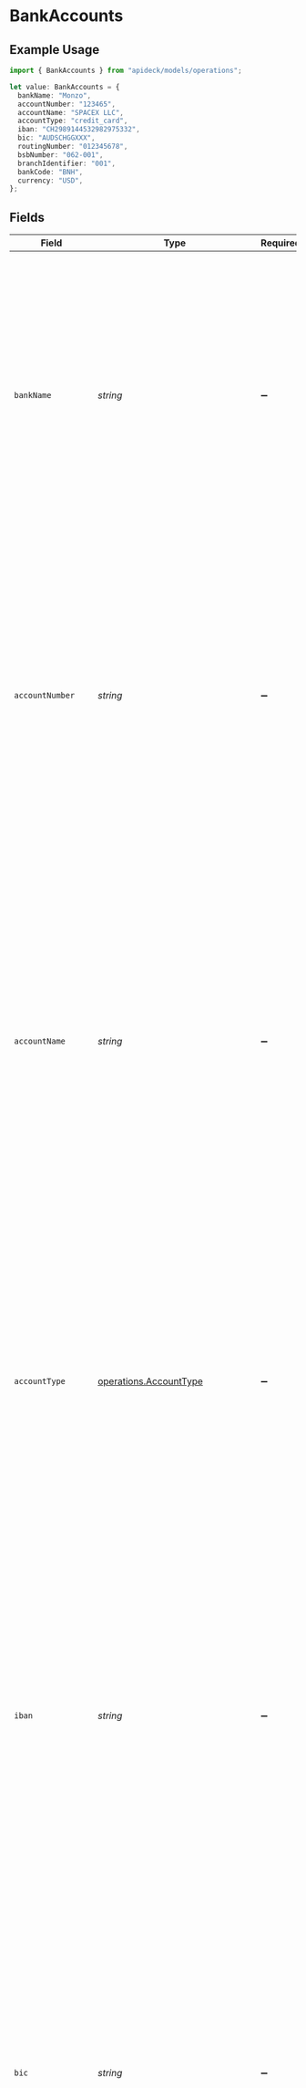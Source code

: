 # BankAccounts

## Example Usage

```typescript
import { BankAccounts } from "apideck/models/operations";

let value: BankAccounts = {
  bankName: "Monzo",
  accountNumber: "123465",
  accountName: "SPACEX LLC",
  accountType: "credit_card",
  iban: "CH2989144532982975332",
  bic: "AUDSCHGGXXX",
  routingNumber: "012345678",
  bsbNumber: "062-001",
  branchIdentifier: "001",
  bankCode: "BNH",
  currency: "USD",
};
```

## Fields

| Field                                                                                                                                                                                                                                                                                                                                                                                                                                                                                                                                                                                                                              | Type                                                                                                                                                                                                                                                                                                                                                                                                                                                                                                                                                                                                                               | Required                                                                                                                                                                                                                                                                                                                                                                                                                                                                                                                                                                                                                           | Description                                                                                                                                                                                                                                                                                                                                                                                                                                                                                                                                                                                                                        | Example                                                                                                                                                                                                                                                                                                                                                                                                                                                                                                                                                                                                                            |
| ---------------------------------------------------------------------------------------------------------------------------------------------------------------------------------------------------------------------------------------------------------------------------------------------------------------------------------------------------------------------------------------------------------------------------------------------------------------------------------------------------------------------------------------------------------------------------------------------------------------------------------- | ---------------------------------------------------------------------------------------------------------------------------------------------------------------------------------------------------------------------------------------------------------------------------------------------------------------------------------------------------------------------------------------------------------------------------------------------------------------------------------------------------------------------------------------------------------------------------------------------------------------------------------- | ---------------------------------------------------------------------------------------------------------------------------------------------------------------------------------------------------------------------------------------------------------------------------------------------------------------------------------------------------------------------------------------------------------------------------------------------------------------------------------------------------------------------------------------------------------------------------------------------------------------------------------- | ---------------------------------------------------------------------------------------------------------------------------------------------------------------------------------------------------------------------------------------------------------------------------------------------------------------------------------------------------------------------------------------------------------------------------------------------------------------------------------------------------------------------------------------------------------------------------------------------------------------------------------- | ---------------------------------------------------------------------------------------------------------------------------------------------------------------------------------------------------------------------------------------------------------------------------------------------------------------------------------------------------------------------------------------------------------------------------------------------------------------------------------------------------------------------------------------------------------------------------------------------------------------------------------- |
| `bankName`                                                                                                                                                                                                                                                                                                                                                                                                                                                                                                                                                                                                                         | *string*                                                                                                                                                                                                                                                                                                                                                                                                                                                                                                                                                                                                                           | :heavy_minus_sign:                                                                                                                                                                                                                                                                                                                                                                                                                                                                                                                                                                                                                 | The official name of the bank where the company's account is held. This optional field is part of the bank account details and is important for identifying the financial institution for transactions and audits. It ensures clarity in financial dealings and is often required for compliance and verification processes.                                                                                                                                                                                                                                                                                                       | Monzo                                                                                                                                                                                                                                                                                                                                                                                                                                                                                                                                                                                                                              |
| `accountNumber`                                                                                                                                                                                                                                                                                                                                                                                                                                                                                                                                                                                                                    | *string*                                                                                                                                                                                                                                                                                                                                                                                                                                                                                                                                                                                                                           | :heavy_minus_sign:                                                                                                                                                                                                                                                                                                                                                                                                                                                                                                                                                                                                                 | The unique number assigned to the company's bank account by the financial institution. This optional field is crucial for executing financial transactions, such as payments and deposits, and must be accurate to avoid errors. Each account number is distinct and should be kept confidential to prevent unauthorized access.                                                                                                                                                                                                                                                                                                   | 123465                                                                                                                                                                                                                                                                                                                                                                                                                                                                                                                                                                                                                             |
| `accountName`                                                                                                                                                                                                                                                                                                                                                                                                                                                                                                                                                                                                                      | *string*                                                                                                                                                                                                                                                                                                                                                                                                                                                                                                                                                                                                                           | :heavy_minus_sign:                                                                                                                                                                                                                                                                                                                                                                                                                                                                                                                                                                                                                 | The name associated with the bank account, typically matching the name of the account holder or the business entity. This is used to verify the account's ownership and ensure that transactions are processed correctly. While not required, providing an accurate account name can help prevent errors in financial operations and is beneficial for record-keeping and auditing purposes.                                                                                                                                                                                                                                       | SPACEX LLC                                                                                                                                                                                                                                                                                                                                                                                                                                                                                                                                                                                                                         |
| `accountType`                                                                                                                                                                                                                                                                                                                                                                                                                                                                                                                                                                                                                      | [operations.AccountType](../../models/operations/accounttype.md)                                                                                                                                                                                                                                                                                                                                                                                                                                                                                                                                                                   | :heavy_minus_sign:                                                                                                                                                                                                                                                                                                                                                                                                                                                                                                                                                                                                                 | Specifies the category of the bank account, such as 'checking', 'savings', or 'business'. This information helps in identifying the nature of the account and may influence transaction processing rules and fees. Understanding the account type is crucial for financial planning and integration with other financial services.                                                                                                                                                                                                                                                                                                 | credit_card                                                                                                                                                                                                                                                                                                                                                                                                                                                                                                                                                                                                                        |
| `iban`                                                                                                                                                                                                                                                                                                                                                                                                                                                                                                                                                                                                                             | *string*                                                                                                                                                                                                                                                                                                                                                                                                                                                                                                                                                                                                                           | :heavy_minus_sign:                                                                                                                                                                                                                                                                                                                                                                                                                                                                                                                                                                                                                 | The International Bank Account Number (IBAN) is a standardized international numbering system developed to identify bank accounts across national borders. It is essential for facilitating international transactions and ensuring that funds are transferred to the correct account. Providing a valid IBAN is crucial for businesses engaged in global trade and commerce.                                                                                                                                                                                                                                                      | CH2989144532982975332                                                                                                                                                                                                                                                                                                                                                                                                                                                                                                                                                                                                              |
| `bic`                                                                                                                                                                                                                                                                                                                                                                                                                                                                                                                                                                                                                              | *string*                                                                                                                                                                                                                                                                                                                                                                                                                                                                                                                                                                                                                           | :heavy_minus_sign:                                                                                                                                                                                                                                                                                                                                                                                                                                                                                                                                                                                                                 | The Bank Identifier Code (BIC), also known as the SWIFT code, is a unique identifier for a bank used in international transactions. It ensures that payments are routed to the correct financial institution. Including the BIC is important for companies dealing with international clients or suppliers, as it helps in reducing transaction errors and delays.                                                                                                                                                                                                                                                                 | AUDSCHGGXXX                                                                                                                                                                                                                                                                                                                                                                                                                                                                                                                                                                                                                        |
| `routingNumber`                                                                                                                                                                                                                                                                                                                                                                                                                                                                                                                                                                                                                    | *string*                                                                                                                                                                                                                                                                                                                                                                                                                                                                                                                                                                                                                           | :heavy_minus_sign:                                                                                                                                                                                                                                                                                                                                                                                                                                                                                                                                                                                                                 | A routing number is a nine-digit code used to identify a financial institution in the United States. It is necessary for domestic transfers and direct deposits, ensuring that funds are directed to the correct bank. This is particularly important for businesses operating in the U.S. to facilitate smooth financial transactions and payroll processing.                                                                                                                                                                                                                                                                     | 012345678                                                                                                                                                                                                                                                                                                                                                                                                                                                                                                                                                                                                                          |
| `bsbNumber`                                                                                                                                                                                                                                                                                                                                                                                                                                                                                                                                                                                                                        | *string*                                                                                                                                                                                                                                                                                                                                                                                                                                                                                                                                                                                                                           | :heavy_minus_sign:                                                                                                                                                                                                                                                                                                                                                                                                                                                                                                                                                                                                                 | The BSB number is a six-digit numeric code essential for identifying the specific branch of an Australian or New Zealand bank or financial institution. In the context of adding a company to the CRM, this number is crucial for ensuring that any financial transactions or banking details associated with the company are accurately linked to the correct branch. While not mandatory, providing a BSB number can facilitate smoother financial operations and integrations with banking services. It is important to ensure the BSB number is valid and corresponds to the correct branch to avoid any transactional errors. | 062-001                                                                                                                                                                                                                                                                                                                                                                                                                                                                                                                                                                                                                            |
| `branchIdentifier`                                                                                                                                                                                                                                                                                                                                                                                                                                                                                                                                                                                                                 | *string*                                                                                                                                                                                                                                                                                                                                                                                                                                                                                                                                                                                                                           | :heavy_minus_sign:                                                                                                                                                                                                                                                                                                                                                                                                                                                                                                                                                                                                                 | The branch identifier serves as a unique code for pinpointing the exact branch of a bank or financial institution where the company's account is held. This identifier is particularly useful in the CRM system for distinguishing between different branches of the same bank, ensuring that financial data is accurately recorded and managed. Although not required, including the branch identifier can enhance the precision of financial records and support seamless integration with banking services. Users should verify the accuracy of this identifier to prevent any discrepancies in financial transactions.         | 001                                                                                                                                                                                                                                                                                                                                                                                                                                                                                                                                                                                                                                |
| `bankCode`                                                                                                                                                                                                                                                                                                                                                                                                                                                                                                                                                                                                                         | *string*                                                                                                                                                                                                                                                                                                                                                                                                                                                                                                                                                                                                                           | :heavy_minus_sign:                                                                                                                                                                                                                                                                                                                                                                                                                                                                                                                                                                                                                 | The bank code is a specific code assigned by a central authority, such as a central bank or a banking association, to identify licensed banks or financial institutions within a country. In the context of the CRM operation, this code is vital for correctly associating the company's financial transactions with the appropriate bank. While optional, providing the bank code can improve the accuracy of financial data management and facilitate integration with various banking services. It is advisable to ensure the bank code is correct to avoid misrouting of financial information.                               | BNH                                                                                                                                                                                                                                                                                                                                                                                                                                                                                                                                                                                                                                |
| `currency`                                                                                                                                                                                                                                                                                                                                                                                                                                                                                                                                                                                                                         | [operations.CompaniesAddCurrency](../../models/operations/companiesaddcurrency.md)                                                                                                                                                                                                                                                                                                                                                                                                                                                                                                                                                 | :heavy_minus_sign:                                                                                                                                                                                                                                                                                                                                                                                                                                                                                                                                                                                                                 | The currency field specifies the type of currency associated with the company's financial transactions, adhering to the ISO 4217 standard. This information is crucial for the CRM system to handle financial data accurately, especially in multi-currency environments. While not mandatory, specifying the currency can prevent errors in financial reporting and ensure that all monetary values are correctly interpreted and processed. Users should select the appropriate currency code to align with the company's financial operations and reporting requirements.                                                       | USD                                                                                                                                                                                                                                                                                                                                                                                                                                                                                                                                                                                                                                |